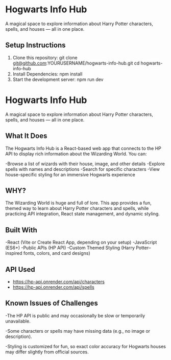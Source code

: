 #  Hogwarts Info Hub

A magical space to explore information about Harry Potter characters, spells, and houses — all in one place.

## Setup Instructions

1. Clone this repository:
    git clone git@github.com:YOURUSERNAME/hogwarts-info-hub.git
    cd hogwarts-info-hub
2. Install Dependencies:
    npm install
3. Start the development server:
    npm run dev

#  Hogwarts Info Hub

A magical space to explore information about Harry Potter characters, spells, and houses — all in one place.


##  What It Does

The Hogwarts Info Hub is a React-based web app that connects to the HP API to display rich information about the Wizarding World. You can:

-Browse a list of wizards with their house, image, and other details
-Explore spells with names and descriptions
-Search for specific characters
-View house-specific styling for an immersive Hogwarts experience


## WHY?

The Wizarding World is huge and full of lore. This app provides a fun, themed way to learn about Harry Potter characters and spells, while practicing API integration, React state management, and dynamic styling.


## Built With
-React (Vite or Create React App, depending on your setup)
-JavaScript (ES6+)
-Public APIs (HP API)
-Custom Themed Styling (Harry Potter–inspired fonts, colors, and card designs)


## API Used
- https://hp-api.onrender.com/api/characters
- https://hp-api.onrender.com/api/spells

## Known Issues of Challenges
-The HP API is public and may occasionally be slow or temporarily unavailable.

-Some characters or spells may have missing data (e.g., no image or description).

-Styling is customized for fun, so exact color accuracy for Hogwarts houses may differ slightly from official sources.